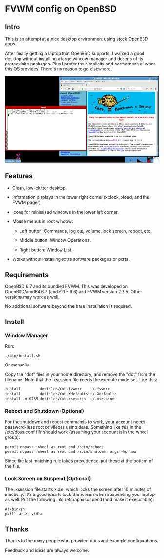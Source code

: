 # FVWM config on OpenBSD

## Intro

This is an attempt at a nice desktop environment using stock OpenBSD apps.

After finally getting a laptop that OpenBSD supports, I wanted a good desktop without installing a large window manager and dozens of its prerequisite packages. Plus I prefer the simplicity and correctness of what this OS provides. There's no reason to go elsewhere.

![sample desktop screenshot](images/sample.jpg)

## Features

* Clean, low-clutter desktop.

* Information displays in the lower right corner (xclock, xload, and the FVWM pager).

* Icons for minimised windows in the lower left corner.

* Mouse menus in root window:

  * Left button: Commands, log out, volume, lock screen, reboot, etc.

  * Middle button: Window Operations.

  * Right button: Window List.

* Works without installing extra software packages or ports.

## Requirements

OpenBSD 6.7 and its bundled FVWM. This was developed on OpenBSD/amd64 6.7 (and 6.0 - 6.6) and FVWM version 2.2.5. Other versions may work as well.

No additional software beyond the base installation is required.

## Install

### Window Manager

Run:

~~~
./bin/install.sh
~~~

Or manually:

Copy the "dot" files in your home directory, and remove the "dot" from the filename. Note that the .xsession file needs the execute mode set. Like this:

~~~
install         dotfiles/dot.fvwmrc    ~/.fvwmrc
install         dotfiles/dot.Xdefaults ~/.Xdefaults
install -m 0755 dotfiles/dot.xsession  ~/.xsession
~~~

### Reboot and Shutdown (Optional)

For the shutdown and reboot commands to work, your account needs password-less root privileges using doas. Something like this in the /etc/doas.conf file should work (assuming your account is in the wheel group):

~~~
permit nopass :wheel as root cmd /sbin/reboot
permit nopass :wheel as root cmd /sbin/shutdown args -hp now
~~~

Since the last matching rule takes precedence, put these at the bottom of the file.

### Lock Screen on Suspend (Optional)

The .xsession file starts xidle, which locks the screen after 10 minutes of inactivity. It's a good idea to lock the screen when suspending your laptop as well. Put the following into /etc/apm/suspend (and make it executable):

~~~
#!/bin/sh
pkill -USR1 xidle
~~~

## Thanks

Thanks to the many people who provided docs and example configurations.

Feedback and ideas are always welcome.
